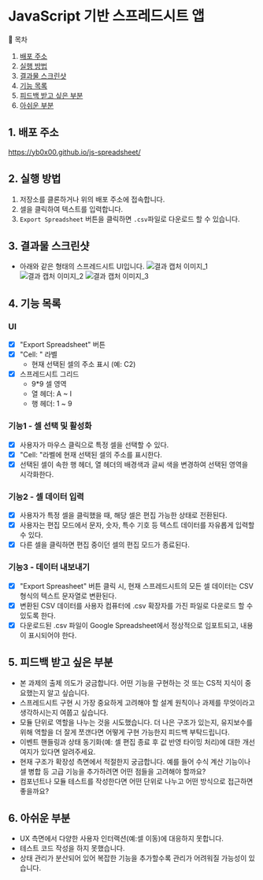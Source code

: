 # JavaScript 기반 스프레드시트 앱

📑 목차
1. [배포 주소](https://github.com/yb0x00/js-spreadsheet/edit/main/README.md#1-%EB%B0%B0%ED%8F%AC-%EC%A3%BC%EC%86%8C)
2. [실행 방법](https://github.com/yb0x00/js-spreadsheet/edit/main/README.md#2-%EC%8B%A4%ED%96%89-%EB%B0%A9%EB%B2%95)
3. [결과물 스크린샷](https://github.com/yb0x00/js-spreadsheet/edit/main/README.md#3-%EA%B2%B0%EA%B3%BC%EB%AC%BC-%EC%8A%A4%ED%81%AC%EB%A6%B0%EC%83%B7)
4. [기능 목록](https://github.com/yb0x00/js-spreadsheet/edit/main/README.md#4-%EA%B8%B0%EB%8A%A5-%EB%AA%A9%EB%A1%9D)
5. [피드백 받고 싶은 부분](https://github.com/yb0x00/js-spreadsheet/edit/main/README.md#5-%ED%94%BC%EB%93%9C%EB%B0%B1-%EB%B0%9B%EA%B3%A0-%EC%8B%B6%EC%9D%80-%EB%B6%80%EB%B6%84)
6. [아쉬운 부분](https://github.com/yb0x00/js-spreadsheet/edit/main/README.md#6-%EC%95%84%EC%89%AC%EC%9A%B4-%EB%B6%80%EB%B6%84)

## 1. 배포 주소
https://yb0x00.github.io/js-spreadsheet/

## 2. 실행 방법
1) 저장소를 클론하거나 위의 배포 주소에 접속합니다.
2) 셀을 클릭하여 텍스트를 입력합니다.
3) ```Export Spreadsheet``` 버튼을 클릭하면 ```.csv```파일로 다운로드 할 수 있습니다.

## 3. 결과물 스크린샷
- 아래와 같은 형태의 스프레드시트 UI입니다.
![결과 캡처 이미지_1](https://github.com/user-attachments/assets/7f2e3a92-7e9e-459d-82d2-e23d81953376)
![결과 캡처 이미지_2](https://github.com/user-attachments/assets/6c4e5f41-154d-4991-b332-870ad3ff6f77)
![결과 캡처 이미지_3](https://github.com/user-attachments/assets/7e144aee-7b0e-4a22-827c-eda60154479c)

## 4. 기능 목록
### UI
- [x] "Export Spreadsheet" 버튼
- [x] "Cell: " 라벨
    - 현재 선택된 셀의 주소 표시 (예: C2)
- [x] 스프레드시트 그리드
    - 9*9 셀 영역
    - 열 헤더: A ~ I
    - 행 헤더: 1 ~ 9
      
### 기능1 - 셀 선택 및 활성화
- [x] 사용자가 마우스 클릭으로 특정 셀을 선택할 수 있다.
- [x] "Cell: "라벨에 현재 선택된 셀의 주소를 표시한다.
- [x] 선택된 셀이 속한 행 헤더, 열 헤더의 배경색과 글씨 색을 변경하여 선택된 영역을 시각화한다.

### 기능2 - 셀 데이터 입력
- [x] 사용자가 특정 셀을 클릭했을 때, 해당 셀은 편집 가능한 상태로 전환된다.
- [x] 사용자는 편집 모드에서 문자, 숫자, 특수 기호 등 텍스트 데이터를 자유롭게 입력할 수 있다.
- [x] 다른 셀을 클릭하면 편집 중이던 셀의 편집 모드가 종료된다.

### 기능3 - 데이터 내보내기
- [x] "Export Spreasheet" 버튼 클릭 시, 현재 스프레드시트의 모든 셀 데이터는 CSV 형식의 텍스트 문자열로 변환된다.
- [x] 변환된 CSV 데이터를 사용자 컴퓨터에 .csv 확장자를 가진 파일로 다운로드 할 수 있도록 한다.
- [x] 다운로드된 .csv 파일이 Google Spreadsheet에서 정상적으로 임포트되고, 내용이 표시되어야 한다.

## 5. 피드백 받고 싶은 부분
- 본 과제의 출제 의도가 궁금합니다. 어떤 기능을 구현하는 것 또는 CS적 지식이 중요했는지 알고 싶습니다.
- 스프레드시트 구현 시 가장 중요하게 고려해야 할 설계 원칙이나 과제를 무엇이라고 생각하시는지 여쭙고 싶습니다.
- 모듈 단위로 역할을 나누는 것을 시도했습니다. 더 나은 구조가 있는지, 유지보수를 위해 역할을 더 잘게 쪼갠다면 어떻게 구현 가능한지 피드백 부탁드립니다.
- 이벤트 핸들링과 상태 동기화(예: 셀 편집 종료 후 값 반영 타이밍 처리)에 대한 개선 여지가 있다면 알려주세요.
- 현재 구조가 확장성 측면에서 적절한지 궁금합니다. 예를 들어 수식 계산 기능이나 셀 병합 등 고급 기능을 추가하려면 어떤 점들을 고려해야 할까요?
- 컴포넌트나 모듈 테스트를 작성한다면 어떤 단위로 나누고 어떤 방식으로 접근하면 좋을까요?

## 6. 아쉬운 부분
- UX 측면에서 다양한 사용자 인터랙션(예:셀 이동)에 대응하지 못합니다.
- 테스트 코드 작성을 하지 못했습니다.
- 상태 관리가 분산되어 있어 복잡한 기능을 추가할수록 관리가 어려워질 가능성이 있습니다.
